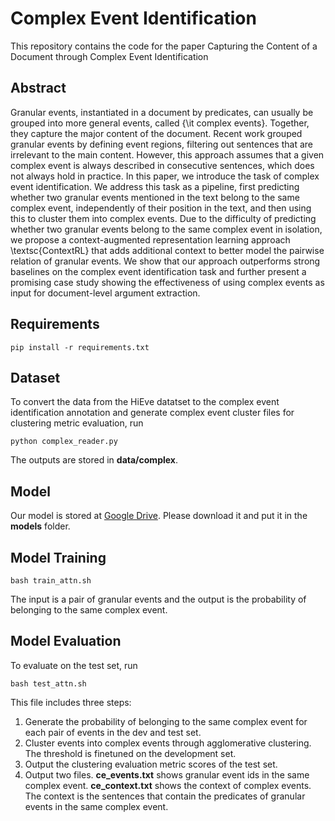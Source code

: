 # Complex Event Identification
This repository contains the code for the paper Capturing the Content of a Document through Complex Event Identification
## Abstract
Granular events, instantiated in a document by predicates, can usually be grouped into more general events, called {\it complex events}. Together, they capture the major content of the document. Recent work grouped granular events by defining event regions, filtering out sentences that are irrelevant to the main content. However, this approach assumes that a given complex event is always described in consecutive sentences, which does not always hold in practice. 
In this paper, we introduce the task of complex event identification. We address this task as a pipeline, first predicting whether two granular events mentioned in the text belong to the same complex event, independently of their position in the text, and then using this to cluster them into complex events. Due to the difficulty of predicting whether two granular events belong to the same complex event in isolation, we propose a context-augmented representation learning approach \textsc{ContextRL} that adds additional context to better model the pairwise relation of granular events. We show that our approach outperforms strong baselines on the complex event identification task and further present a promising case study showing the effectiveness of using complex events as input for document-level argument extraction.
## Requirements
```
pip install -r requirements.txt
```

## Dataset
To convert the data from the HiEve datatset to the complex event identification annotation and generate complex event cluster files for clustering metric evaluation, run
```
python complex_reader.py
```
The outputs are stored in **data/complex**.

## Model
Our model is stored at [Google Drive](https://drive.google.com/file/d/1a4oyeI5y6kPdhsIEQItRyUSkI5UFS90D/view?usp=sharing). Please download it and put it in the **models** folder.

## Model Training
```
bash train_attn.sh
```
The input is a pair of granular events and the output is the probability of belonging to the same complex event.
## Model Evaluation
To evaluate on the test set, run
```
bash test_attn.sh
```
This file includes three steps:
1. Generate the probability of belonging to the same complex event for each pair of events in the dev and test set.
2. Cluster events into complex events through agglomerative clustering. The threshold is finetuned on the development set.
3. Output the clustering evaluation metric scores of the test set.
4. Output two files. **ce_events.txt** shows granular event ids in the same complex event. **ce_context.txt** shows the context of complex events. The context is the sentences that contain the predicates of granular events in the same complex event.
